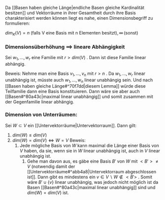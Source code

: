 Da [[Basen haben gleiche Länge|endliche Basen gleiche Kardinalität besitzen]] und Vektorräume in ihrer Gesamtheit durch ihre Basis charakterisiert werden können liegt es nahe, einen Dimensionsbegriff zu formulieren:

$dim_K(V) = n \; \text{(falls V eine Basis mit n Elementen besitzt)}, \infty \, \text{(sonst)}$ 

### Dimensionsüberhöhung $\implies$ lineare Abhängigkeit
Sei $w_1, ..., w_r$ eine Familie mit $r > dim(V)$ . Dann ist diese Familie linear abhängig.

Beweis:
	Nehme man eine Basis $v_1, ..., v_n$ mit $r > n$ .
	Da $w_1, ..., w_r$ linear unabhängig ist, müsste auch $w_1, ..., w_n$ linear unabhängig sein. Und nach [[Basen haben gleiche Länge#^70f7dd|diesem Lemma]] würde diese Teilfamilie dann eine Basis konstituieren. Dann wäre sie aber auch [[Basen#^80a43c|maximal linear unabhängig]] und somit zusammen mit der Gegenfamilie linear abhängig.

### Dimension von Unterräumen:
Sei $W \subset V$ ein [[Untervektorräume|Untervektorraum]]. Dann gilt:
1. $dim(W) \le dim(V)$ 
2. $dim(W) = dim(V) \Leftrightarrow W = V$ 
Beweis:
	1. Jede mögliche Basis von $W$ kann maximal die Länge einer Basis von $V$ haben, da sie, wenn sie in $W$ linear unabhängig ist, auch in $V$ linear unabhängig ist.
		1. Gehe man davon aus, es gäbe eine Basis $B'$ von $W$ mit $<B'> \neq V$ (notwendig damit der [[Untervektorräume#^abb4a8|Untervektorraum abgeschlossen ist]]. Dann gibt es mindestens ein $v \in V \backslash W \not \in <B'>$ . Somit wäre $B' \cup \{v \}$ linear unabhängig, was jedoch nicht möglich ist da Basen [[Basen#^80a43c|maximal linear unabhängig]] sind und $dim(W) = dim(V)$ ist.